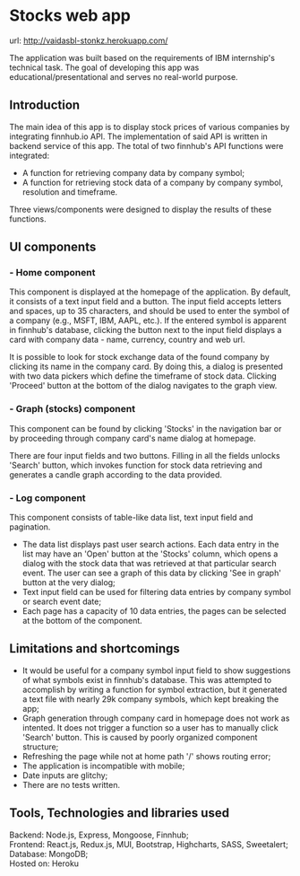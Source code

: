 # Stocks web app

url: http://vaidasbl-stonkz.herokuapp.com/

The application was built based on the requirements of IBM internship's technical task. The goal of developing this app was educational/presentational and serves no real-world purpose.

## Introduction
The main idea of this app is to display stock prices of various companies by integrating finnhub.io API. The implementation of said API is written in backend service of this app. The total of two finnhub's API functions were integrated: 

 - A function for retrieving company data by company symbol;
 - A function for retrieving stock data of a company by company symbol, resolution and timeframe.

Three views/components were designed to display the results of these functions.

## UI components
### - Home component

This component is displayed at the homepage of the application. By default, it consists of a text input field and a button. The input field accepts letters and spaces, up to 35 characters, and should be used to enter the symbol of a company (e.g., MSFT, IBM, AAPL, etc.). If the entered symbol is apparent in finnhub's database, clicking the button next to the input field displays a card with company data - name, currency, country and web url. 

It is possible to look for stock exchange data of the found company by clicking its name in the company card. By doing this, a dialog is presented with two data pickers which define the timeframe of stock data. Clicking 'Proceed' button at the bottom of the dialog navigates to the graph view.

### - Graph (stocks) component

This component can be found by clicking 'Stocks' in the navigation bar or by proceeding through company card's name dialog at homepage.

There are four input fields and two buttons. Filling in all the fields unlocks 'Search' button, which invokes function for stock data retrieving and generates a candle graph according to the data provided.

### - Log component

This component consists of table-like data list, text input field and pagination.

 - The data list displays past user search actions. Each data entry in the list may have an 'Open' button at the 'Stocks' column, which opens a dialog with the stock data that was retrieved at that particular search event. The user can see a graph of this data by clicking 'See in graph' button at the very dialog;
 - Text input field can be used for filtering data entries by company symbol or search event date;
 - Each page has a capacity of 10 data entries, the pages can be selected at the bottom of the component.

## Limitations and shortcomings

- It would be useful for a company symbol input field to show suggestions of what symbols exist in finnhub's database. This was attempted to accomplish by writing a function for symbol extraction, but it generated a text file with nearly 29k company symbols, which kept breaking the app;
- Graph generation through company card in homepage does not work as intented. It does not trigger a function so a user has to manually click 'Search' button. This is caused by poorly organized component structure;
- Refreshing the page while not at home path '/' shows routing error;
- The application is incompatible with mobile;
- Date inputs are glitchy;
- There are no tests written.

## Tools, Technologies and libraries used

Backend: Node.js, Express, Mongoose, Finnhub;  
Frontend: React.js, Redux.js, MUI, Bootstrap, Highcharts, SASS, Sweetalert;  
Database: MongoDB;  
Hosted on: Heroku

